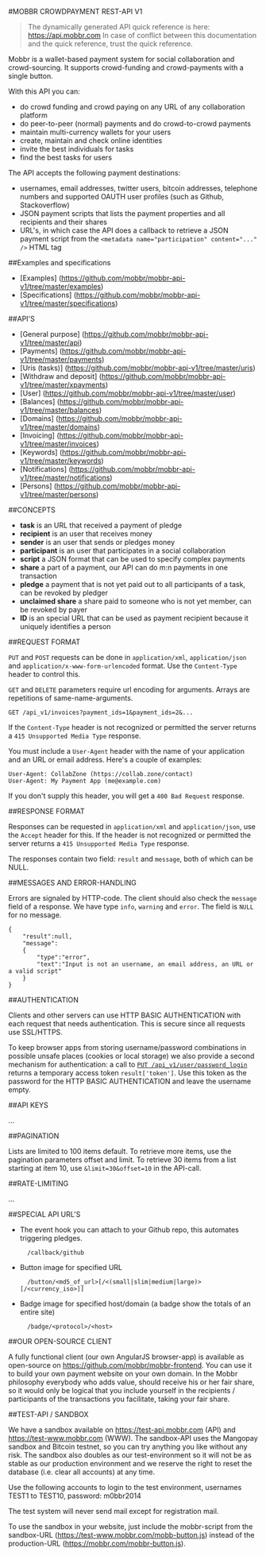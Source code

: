 #MOBBR CROWDPAYMENT REST-API V1

> The dynamically generated API quick reference is here: https://api.mobbr.com In case of conflict between this documentation and the quick reference, trust the quick reference.

Mobbr is a wallet-based payment system for social collaboration and crowd-sourcing. It supports crowd-funding and crowd-payments with a single button.

With this API you can:

- do crowd funding and crowd paying on any URL of any collaboration platform
- do peer-to-peer (normal) payments and do crowd-to-crowd payments
- maintain multi-currency wallets for your users
- create, maintain and check online identities
- invite the best individuals for tasks
- find the best tasks for users

The API accepts the following payment destinations:
- usernames, email addresses, twitter users, bitcoin addresses, telephone numbers and supported OAUTH user profiles (such as Github, Stackoverflow)
- JSON payment scripts that lists the payment properties and all recipients and their shares
- URL's, in which case the API does a callback to retrieve a JSON payment script from the `<metadata name="participation" content="..." />` HTML tag

##Examples and specifications

- [Examples] (https://github.com/mobbr/mobbr-api-v1/tree/master/examples)
- [Specifications] (https://github.com/mobbr/mobbr-api-v1/tree/master/specifications)

##API'S

- [General purpose] (https://github.com/mobbr/mobbr-api-v1/tree/master/api)
- [Payments] (https://github.com/mobbr/mobbr-api-v1/tree/master/payments)
- [Uris (tasks)] (https://github.com/mobbr/mobbr-api-v1/tree/master/uris)
- [Withdraw and deposit] (https://github.com/mobbr/mobbr-api-v1/tree/master/xpayments)
- [User] (https://github.com/mobbr/mobbr-api-v1/tree/master/user)
- [Balances] (https://github.com/mobbr/mobbr-api-v1/tree/master/balances)
- [Domains] (https://github.com/mobbr/mobbr-api-v1/tree/master/domains)
- [Invoicing] (https://github.com/mobbr/mobbr-api-v1/tree/master/invoices)
- [Keywords] (https://github.com/mobbr/mobbr-api-v1/tree/master/keywords)
- [Notifications] (https://github.com/mobbr/mobbr-api-v1/tree/master/notifications)
- [Persons] (https://github.com/mobbr/mobbr-api-v1/tree/master/persons)

##CONCEPTS

- **task** is an URL that received a payment of pledge
- **recipient** is an user that receives money
- **sender** is an user that sends or pledges money
- **participant** is an user that participates in a social collaboration
- **script** a JSON format that can be used to specify complex payments
- **share** a part of a payment, our API can do m:n payments in one transaction
- **pledge** a payment that is not yet paid out to all participants of a task, can be revoked by pledger
- **unclaimed share** a share paid to someone who is not yet member, can be revoked by payer
- **ID** is an special URL that can be used as payment recipient because it uniquely identifies a person

##REQUEST FORMAT

`PUT` and `POST` requests can be done in `application/xml`, `application/json` and `application/x-www-form-urlencoded` format. Use the `Content-Type` header to control this.

`GET` and `DELETE` parameters require url encoding for arguments. Arrays are repetitions of same-name-arguments.

    GET /api_v1/invoices?payment_ids=1&payment_ids=2&...

If the `Content-Type` header is not recognized or permitted the server returns a `415 Unsupported Media Type` response.

You must include a `User-Agent` header with the name of your application and an URL or email address. Here's a couple of examples:

    User-Agent: CollabZone (https://collab.zone/contact)
    User-Agent: My Payment App (me@example.com)
     
If you don't supply this header, you will get a `400 Bad Request` response.

##RESPONSE FORMAT

Responses can be requested in `application/xml` and `application/json`, use the `Accept` header for this. If the header is not recognized or permitted the server returns a `415 Unsupported Media Type` response.

The responses contain two field: `result` and `message`, both of which can be NULL.

##MESSAGES AND ERROR-HANDLING

Errors are signaled by HTTP-code. The client should also check the `message` field of a response. We have type `info`, `warning` and `error`. The field is `NULL` for no message. 

    {
        "result":null,
        "message": 
        {
            "type":"error",
            "text":"Input is not an username, an email address, an URL or a valid script"
        }
    }

##AUTHENTICATION

Clients and other servers can use HTTP BASIC AUTHENTICATION with each request that needs authentication. This is secure since all requests use SSL/HTTPS.

To keep browser apps from storing username/password combinations in possible unsafe places (cookies or local storage) we also provide a second mechanism for authentication: a call to [`PUT /api_v1/user/password_login`](https://github.com/mobbr/mobbr-api-v1/tree/master/user#password-login) returns a temporary access token `result['token']`. Use this token as the password for the HTTP BASIC AUTHENTICATION and leave the username empty.

##API KEYS

...

##PAGINATION

Lists are limited to 100 items default. To retrieve more items, use the pagination parameters offset and limit. To retrieve 30 items from a list starting at item 10, use `&limit=30&offset=10` in the API-call.

##RATE-LIMITING

...

##SPECIAL API URL'S

- The event hook you can attach to your Github repo, this automates triggering pledges.

        /callback/github

- Button image for specified URL

        /button/<md5_of_url>[/<(small|slim|medium|large)>[/<currency_iso>]]

- Badge image for specified host/domain (a badge show the totals of an entire site)

        /badge/<protocol>/<host>

##OUR OPEN-SOURCE CLIENT

A fully functional client (our own AngularJS browser-app) is available as open-source on https://github.com/mobbr/mobbr-frontend. You can use it to build your own payment website on your own domain. In the Mobbr philosophy everybody who adds value, should receive his or her fair share, so it would only be logical that you include yourself in the recipients / participants of the transactions you facilitate, taking your fair share.

##TEST-API / SANDBOX

We have a sandbox available on https://test-api.mobbr.com (API) and https://test-www.mobbr.com (WWW). The sandbox-API uses the Mangopay sandbox and Bitcoin testnet, so you can try anything you like without any risk. The sandbox also doubles as our test-environment so it will not be as stable as our production environment and we reserve the right to reset the database (i.e. clear all accounts) at any time.

Use the following accounts to login to the test environment, usernames TEST1 to TEST10, password: m0bbr2014

The test system will never send mail except for registration mail.

To use the sandbox in your website, just include the mobbr-script from the sandbox-URL (https://test-www.mobbr.com/mobb-button.js) instead of the production-URL (https://mobbr.com/mobbr-button.js).


